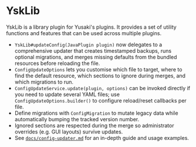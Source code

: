 # YskLib

YskLib is a library plugin for Yusaki's plugins. It provides a set of utility functions and features that can be used across multiple plugins.

- `YskLib#updateConfig(JavaPlugin plugin)` now delegates to a comprehensive updater that creates timestamped backups, runs optional migrations, and merges missing defaults from the bundled resources before reloading the file.
- `ConfigUpdateOptions` lets you customise which file to target, where to find the default resource, which sections to ignore during merges, and which migrations to run.
- `ConfigUpdateService.update(plugin, options)` can be invoked directly if you need to update several YAML files; use `ConfigUpdateOptions.builder()` to configure reload/reset callbacks per file.
- Define migrations with `ConfigMigration` to mutate legacy data while automatically bumping the tracked version number.
- Ignored sections are respected during the merge so administrator overrides (e.g. GUI layouts) survive updates.
- See [`docs/config-updater.md`](docs/config-updater.md) for an in-depth guide and usage examples.
